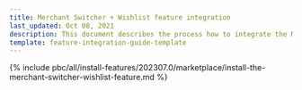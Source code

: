 ```yaml
---
title: Merchant Switcher + Wishlist feature integration
last_updated: Oct 08, 2021
description: This document describes the process how to integrate the Merchant Switcher + Wishlist feature into a Spryker project.
template: feature-integration-guide-template
---
```


{% include pbc/all/install-features/202307.0/marketplace/install-the-merchant-switcher-wishlist-feature.md %} <!-- To edit, see /_includes/pbc/all/install-features/202307.0/marketplace/install-the-merchant-switcher-wishlist-feature.md -->

